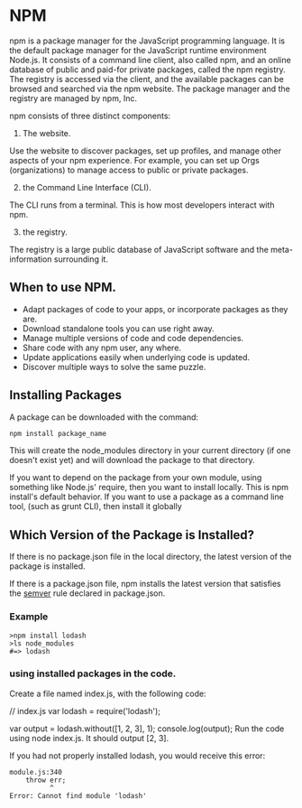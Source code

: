 # NPM
npm is a package manager for the JavaScript programming language. It is the default package manager for the JavaScript runtime environment Node.js. It consists of a command line client, also called npm, and an online database of public and paid-for private packages, called the npm registry. The registry is accessed via the client, and the available packages can be browsed and searched via the npm website. The package manager and the registry are managed by npm, Inc.



npm consists of three distinct components:

1. The website.

  Use the website to discover packages, set up profiles, and manage other aspects of your npm experience. For example, you can set up Orgs (organizations) to manage access to public or private packages.
  
2. the Command Line Interface (CLI).

  The CLI runs from a terminal. This is how most developers interact with npm.

3. the registry.

  The registry is a large public database of JavaScript software and the meta-information surrounding it.

## When to use NPM.

- Adapt packages of code to your apps, or incorporate packages as they are.
- Download standalone tools you can use right away.
- Manage multiple versions of code and code dependencies.
- Share code with any npm user, any where.
- Update applications easily when underlying code is updated.
- Discover multiple ways to solve the same puzzle.


## Installing Packages 

A package can be downloaded with the command:
```node.js
npm install package_name
```
This will create the node_modules directory in your current directory (if one doesn't exist yet) and will download the package to that directory.

If you want to depend on the package from your own module, using something like Node.js' require, then you want to install locally. This is npm install's default behavior.
If you want to use a package as a command line tool, (such as grunt CLI), then install it globally

## Which Version of the Package is Installed?
If there is no package.json file in the local directory, the latest version of the package is installed.

If there is a package.json file, npm installs the latest version that satisfies the [semver](https://docs.npmjs.com/getting-started/semantic-versioning) rule declared in package.json.

### Example

```
>npm install lodash
>ls node_modules
#=> lodash
```

### using installed packages in the code.

Create a file named index.js, with the following code:

// index.js
var lodash = require('lodash');
 
var output = lodash.without([1, 2, 3], 1);
console.log(output);
Run the code using node index.js. It should output [2, 3].

If you had not properly installed lodash, you would receive this error:

```
module.js:340
    throw err;
          ^
Error: Cannot find module 'lodash'
```



